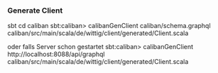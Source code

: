 
### Generate Client
sbt
cd caliban
sbt:caliban> calibanGenClient caliban/schema.graphql caliban/src/main/scala/de/wittig/client/generated/Client.scala

oder falls Server schon gestartet
sbt:caliban> calibanGenClient http://localhost:8088/api/graphql caliban/src/main/scala/de/wittig/client/generated/Client.scala

